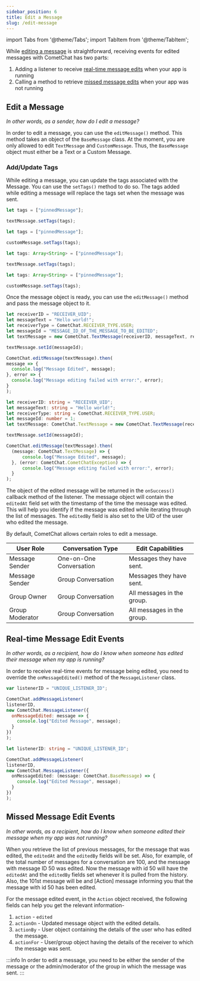 ```yaml
---
sidebar_position: 6
title: Edit a Message
slug: /edit-message
---
```


import Tabs from '@theme/Tabs';
import TabItem from '@theme/TabItem';

While [editing a message](edit-message#edit-a-message) is straightforward, receiving events for edited messages with CometChat has two parts:

1. Adding a listener to receive [real-time message edits](edit-message#real-time-message-edit-events) when your app is running
2. Calling a method to retrieve [missed message edits](edit-message#missed-message-edit-events) when your app was not running

## Edit a Message

_In other words, as a sender, how do I edit a message?_

In order to edit a message, you can use the `editMessage()` method. This method takes an object of the `BaseMessage` class. At the moment, you are only allowed to edit `TextMessage` and `CustomMessage`. Thus, the `BaseMessage` object must either be a Text or a Custom Message.

### Add/Update Tags

While editing a message, you can update the tags associated with the Message. You can use the `setTags()` method to do so. The tags added while editing a message will replace the tags set when the message was sent.

<Tabs>
<TabItem value="Text Message" label="Text Message">

  ```javascript
let tags = ["pinnedMessage"];

textMessage.setTags(tags);
  ```
</TabItem>
<TabItem value="Custom Message" label="Custom Message">

  ```javascript
let tags = ["pinnedMessage"];

customMessage.setTags(tags);
  ```
</TabItem>
<TabItem value="Text Message (Typescript)" label="Text Message (Typescript)">

  ```typescript
let tags: Array<String> = ["pinnedMessage"];

textMessage.setTags(tags);
  ```
</TabItem>
<TabItem value="Custom Message (Typescript)" label="Custom Message (Typescript)">

  ```typescript
let tags: Array<String> = ["pinnedMessage"];

customMessage.setTags(tags);
  ```
</TabItem>
</Tabs>





Once the message object is ready, you can use the `editMessage()` method and pass the message object to it.

<Tabs>
<TabItem value="Edit Message" label="Edit Message">

  ```javascript
let receiverID = "RECEIVER_UID";
let messageText = "Hello world!";
let receiverType = CometChat.RECEIVER_TYPE.USER;
let messageId = "MESSAGE_ID_OF_THE_MESSAGE_TO_BE_EDITED";
let textMessage = new CometChat.TextMessage(receiverID, messageText, receiverType);

textMessage.setId(messageId);

CometChat.editMessage(textMessage).then(
  message => {
    console.log("Message Edited", message);
  }, error => {
    console.log("Message editing failed with error:", error);
  }
);
  ```
</TabItem>
<TabItem value="Typescript" label="Typescript">

  ```typescript
let receiverID: string = "RECEIVER_UID";
let messageText: string = "Hello world!";
let receiverType: string = CometChat.RECEIVER_TYPE.USER;
let messageId: number = 1;
let textMessage: CometChat.TextMessage = new CometChat.TextMessage(receiverID, messageText, receiverType);

textMessage.setId(messageId);

CometChat.editMessage(textMessage).then(
    (message: CometChat.TextMessage) => {
        console.log("Message Edited", message);
    }, (error: CometChat.CometChatException) => {
        console.log("Message editing failed with error:", error);
    }
);
  ```
</TabItem>
</Tabs>




The object of the edited message will be returned in the `onSuccess()` callback method of the listener. The message object will contain the `editedAt` field set with the timestamp of the time the message was edited. This will help you identify if the message was edited while iterating through the list of messages. The `editedBy` field is also set to the UID of the user who edited the message.

By default, CometChat allows certain roles to edit a message.

| User Role       | Conversation Type       | Edit Capabilities          |
| --------------- | ----------------------- | -------------------------- |
| Message Sender  | One-on-One Conversation | Messages they have sent.   |
| Message Sender  | Group Conversation      | Messages they have sent.   |
| Group Owner     | Group Conversation      | All messages in the group. |
| Group Moderator | Group Conversation      | All messages in the group. |


## Real-time Message Edit Events

_In other words, as a recipient, how do I know when someone has edited their message when my app is running?_

In order to receive real-time events for message being edited, you need to override the `onMessageEdited()` method of the `MessageListener`  class.

<Tabs>
<TabItem value="Message Listener" label="Message Listener">

  ```javascript
var listenerID = "UNIQUE_LISTENER_ID";

CometChat.addMessageListener(
  listenerID,
  new CometChat.MessageListener({
    onMessageEdited: message => {
      console.log("Edited Message", message);
    }
  })
);  
  ```
</TabItem>
<TabItem value="Typescript" label="Typescript">

  ```typescript
let listenerID: string = "UNIQUE_LISTENER_ID";

CometChat.addMessageListener(
  listenerID,
  new CometChat.MessageListener({
    onMessageEdited: (message: CometChat.BaseMessage) => {
      console.log("Edited Message", message);
    }
  })
);
  ```
</TabItem>
</Tabs>



## Missed Message Edit Events

_In other words, as a recipient, how do I know when someone edited their message when my app was not running?_

When you retrieve the list of previous messages, for the message that was edited, the `editedAt` and the `editedBy` fields will be set. Also, for example, of the total number of messages for a conversation are 100, and the message with message ID 50 was edited. Now the message with id 50 will have the `editedAt` and the `editedBy` fields set whenever it is pulled from the history. Also, the 101st message will be and [Action] message informing you that the message with id 50 has been edited.

For the message edited event, in the `Action` object received, the following fields can help you get the relevant information-

1. `action` - `edited`
2. `actionOn` - Updated message object with the edited details.
3. `actionBy` - User object containing the details of the user who has edited the message.
4. `actionFor` - User/group object having the details of the receiver to which the message was sent.

:::info
 In order to edit a message, you need to be either the sender of the message or the admin/moderator of the group in which the message was sent.
:::